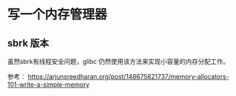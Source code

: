 # 写一个内存管理器

## sbrk 版本

虽然sbrk有线程安全问题，glibc 仍然使用该方法来实现小容量的内存分配工作。


参考：
https://arjunsreedharan.org/post/148675821737/memory-allocators-101-write-a-simple-memory